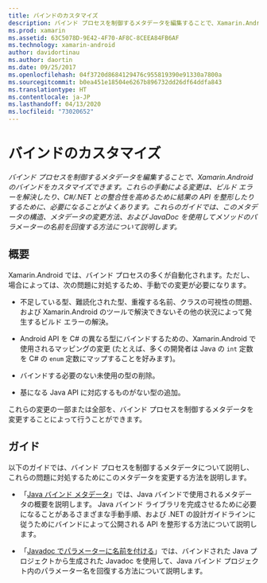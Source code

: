 ```yaml
---
title: バインドのカスタマイズ
description: バインド プロセスを制御するメタデータを編集することで、Xamarin.Android のバインドをカスタマイズできます。 これらの手動による変更は、ビルド エラーを解決したり、C#/.NET との整合性を高めるために結果の API を整形したりするために、必要になることがよくあります。 これらのガイドでは、このメタデータの構造、メタデータの変更方法、および JavaDoc を使用してメソッドのパラメーターの名前を回復する方法について説明します。
ms.prod: xamarin
ms.assetid: 63C5078D-9E42-4F70-AF8C-8CEEA84FB6AF
ms.technology: xamarin-android
author: davidortinau
ms.author: daortin
ms.date: 09/25/2017
ms.openlocfilehash: 04f3720d8684129476c955819390e91330a7800a
ms.sourcegitcommit: b0ea451e18504e6267b896732dd26df64ddfa843
ms.translationtype: HT
ms.contentlocale: ja-JP
ms.lasthandoff: 04/13/2020
ms.locfileid: "73020652"
---
```

# <a name="customizing-bindings"></a>バインドのカスタマイズ

_バインド プロセスを制御するメタデータを編集することで、Xamarin.Android のバインドをカスタマイズできます。これらの手動による変更は、ビルド エラーを解決したり、C#/.NET との整合性を高めるために結果の API を整形したりするために、必要になることがよくあります。これらのガイドでは、このメタデータの構造、メタデータの変更方法、および JavaDoc を使用してメソッドのパラメーターの名前を回復する方法について説明します。_

## <a name="overview"></a>概要

Xamarin.Android では、バインド プロセスの多くが自動化されます。ただし、場合によっては、次の問題に対処するため、手動での変更が必要になります。

- 不足している型、難読化された型、重複する名前、クラスの可視性の問題、および Xamarin.Android のツールで解決できないその他の状況によって発生するビルド エラーの解決。 

- Android API を C# の異なる型にバインドするための、Xamarin.Android で使用されるマッピングの変更 (たとえば、多くの開発者は Java の `int` 定数を C# の `enum` 定数にマップすることを好みます)。

- バインドする必要のない未使用の型の削除。 

- 基になる Java API に対応するものがない型の追加。 

これらの変更の一部または全部を、バインド プロセスを制御するメタデータを変更することによって行うことができます。

## <a name="guides"></a>ガイド

以下のガイドでは、バインド プロセスを制御するメタデータについて説明し、これらの問題に対処するためにこのメタデータを変更する方法を説明します。

- 「[Java バインド メタデータ](~/android/platform/binding-java-library/customizing-bindings/java-bindings-metadata.md)」では、Java バインドで使用されるメタデータの概要を説明します。
    Java バインド ライブラリを完成させるために必要になることがあるさまざまな手動手順、および .NET の設計ガイドラインに従うためにバインドによって公開される API を整形する方法について説明します。

- 「[Javadoc でパラメーターに名前を付ける](~/android/platform/binding-java-library/customizing-bindings/naming-parameters-with-javadoc.md)」では、バインドされた Java プロジェクトから生成された Javadoc を使用して、Java バインド プロジェクト内のパラメーター名を回復する方法について説明します。
